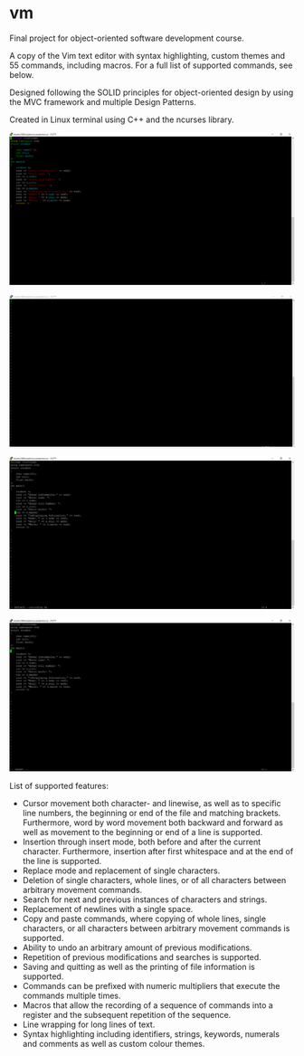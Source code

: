 # vm
Final project for object-oriented software development course.

A copy of the Vim text editor with syntax highlighting, custom themes and 55 commands, including macros. For a full list of supported commands, see below.

Designed following the SOLID principles for object-oriented design by using the MVC framework and multiple Design Patterns.

Created in Linux terminal using C++ and the ncurses library.

![Sample File](https://github.com/cherrykit/vm/blob/master/Sample%20file.png)

![An Empty File](https://github.com/cherrykit/vm/blob/master/An%20empty%20file.png)

![Recording a Macro](https://github.com/cherrykit/vm/blob/master/Recording%20a%20macro.png)

![Inserting Text](https://github.com/cherrykit/vm/blob/master/Inserting.png)

List of supported features:

* Cursor movement both character- and linewise, as well as to specific line numbers, the beginning or end of the file and matching brackets. Furthermore, word by word movement both backward and forward as well as movement to the beginning or end of a line is supported.
* Insertion through insert mode, both before and after the current character. Furthermore, insertion after first whitespace and at the end of the line is supported. 
* Replace mode and replacement of single characters.
* Deletion of single characters, whole lines, or of all characters between arbitrary movement commands.
* Search for next and previous instances of characters and strings.
* Replacement of newlines with a single space.
* Copy and paste commands, where copying of whole lines, single characters, or all characters between arbitrary movement commands is supported.
* Ability to undo an arbitrary amount of previous modifications.
* Repetition of previous modifications and searches is supported.
* Saving and quitting as well as the printing of file information is supported.
* Commands can be prefixed with numeric multipliers that execute the commands multiple times.
* Macros that allow the recording of a sequence of commands into a register and the subsequent repetition of the sequence.
* Line wrapping for long lines of text.
* Syntax highlighting including identifiers, strings, keywords, numerals and comments as well as custom colour themes.
